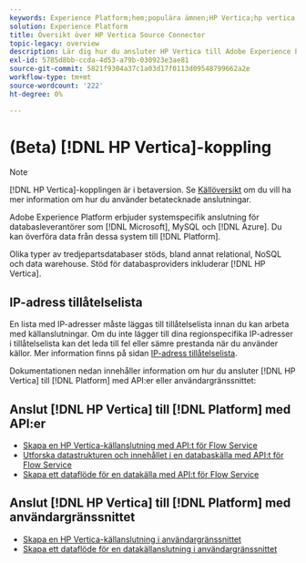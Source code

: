 ```yaml
---
keywords: Experience Platform;hem;populära ämnen;HP Vertica;hp vertica
solution: Experience Platform
title: Översikt över HP Vertica Source Connector
topic-legacy: overview
description: Lär dig hur du ansluter HP Vertica till Adobe Experience Platform med API:er eller användargränssnittet.
exl-id: 5785d8bb-ccda-4d53-a79b-030923e3ae81
source-git-commit: 5821f9304a37c1a03d17f0113d09548799662a2e
workflow-type: tm+mt
source-wordcount: '222'
ht-degree: 0%

---
```


# (Beta) [!DNL HP Vertica]-koppling

>[!NOTE]
>
>[!DNL HP Vertica]-kopplingen är i betaversion. Se [Källöversikt](../../home.md#terms-and-conditions) om du vill ha mer information om hur du använder betatecknade anslutningar.

Adobe Experience Platform erbjuder systemspecifik anslutning för databasleverantörer som [!DNL Microsoft], MySQL och [!DNL Azure]. Du kan överföra data från dessa system till [!DNL Platform].

Olika typer av tredjepartsdatabaser stöds, bland annat relational, NoSQL och data warehouse. Stöd för databasproviders inkluderar [!DNL HP Vertica].

## IP-adress tillåtelselista

En lista med IP-adresser måste läggas till tillåtelselista innan du kan arbeta med källanslutningar. Om du inte lägger till dina regionspecifika IP-adresser i tillåtelselista kan det leda till fel eller sämre prestanda när du använder källor. Mer information finns på sidan [IP-adress tillåtelselista](../../ip-address-allow-list.md).

Dokumentationen nedan innehåller information om hur du ansluter [!DNL HP Vertica] till [!DNL Platform] med API:er eller användargränssnittet:

## Anslut [!DNL HP Vertica] till [!DNL Platform] med API:er

- [Skapa en HP Vertica-källanslutning med API:t för Flow Service](../../tutorials/api/create/databases/hp-vertica.md)
- [Utforska datastrukturen och innehållet i en databaskälla med API:t för Flow Service](../../tutorials/api/explore/database-nosql.md)
- [Skapa ett dataflöde för en datakälla med API:t för Flow Service](../../tutorials/api/collect/database-nosql.md)

## Anslut [!DNL HP Vertica] till [!DNL Platform] med användargränssnittet

- [Skapa en HP Vertica-källanslutning i användargränssnittet](../../tutorials/ui/create/databases/hp-vertica.md)
- [Skapa ett dataflöde för en datakällanslutning i användargränssnittet](../../tutorials/ui/dataflow/databases.md)
